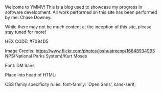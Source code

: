 Welcome to YMMV!  This is a blog used to showcase my progress in software development.  All work performed on this site has been performed by me: Chase Downey.

While there may not be much content at the inception of this site, please stay tuned for more!

HEX CODE: #7094D5

Image Credits:
https://www.flickr.com/photos/joshuatreenp/16648934995
NPS(National Parks System)/Kurt Moses

Font:
DM Sans

Place into head of HTML:
<link rel="preconnect" href="https://fonts.googleapis.com">
<link rel="preconnect" href="https://fonts.gstatic.com" crossorigin>
<link href="https://fonts.googleapis.com/css2?family=Open+Sans:wght@300&display=swap" rel="stylesheet">

CSS family specificity rules:
font-family: 'Open Sans', sans-serif;

